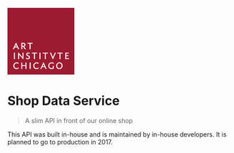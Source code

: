 ![Art Institute of Chicago](https://raw.githubusercontent.com/Art-Institute-of-Chicago/template/master/aic-logo.gif)


# Shop Data Service
> A slim API in front of our online shop

This API was built in-house and is maintained by in-house developers. It is 
planned to go to production in 2017. 
